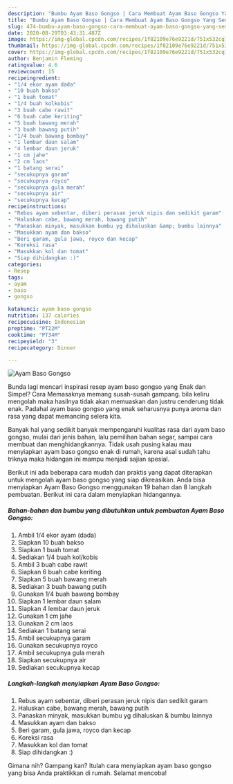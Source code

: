 ```yaml
---
description: "Bumbu Ayam Baso Gongso | Cara Membuat Ayam Baso Gongso Yang Sempurna"
title: "Bumbu Ayam Baso Gongso | Cara Membuat Ayam Baso Gongso Yang Sempurna"
slug: 474-bumbu-ayam-baso-gongso-cara-membuat-ayam-baso-gongso-yang-sempurna
date: 2020-08-29T03:43:31.487Z
image: https://img-global.cpcdn.com/recipes/1f82109e76e9221d/751x532cq70/ayam-baso-gongso-foto-resep-utama.jpg
thumbnail: https://img-global.cpcdn.com/recipes/1f82109e76e9221d/751x532cq70/ayam-baso-gongso-foto-resep-utama.jpg
cover: https://img-global.cpcdn.com/recipes/1f82109e76e9221d/751x532cq70/ayam-baso-gongso-foto-resep-utama.jpg
author: Benjamin Fleming
ratingvalue: 4.6
reviewcount: 15
recipeingredient:
- "1/4 ekor ayam dada"
- "10 buah bakso"
- "1 buah tomat"
- "1/4 buah kolkobis"
- "3 buah cabe rawit"
- "6 buah cabe keriting"
- "5 buah bawang merah"
- "3 buah bawang putih"
- "1/4 buah bawang bombay"
- "1 lembar daun salam"
- "4 lembar daun jeruk"
- "1 cm jahe"
- "2 cm laos"
- "1 batang serai"
- "secukupnya garam"
- "secukupnya royco"
- "secukupnya gula merah"
- "secukupnya air"
- "secukupnya kecap"
recipeinstructions:
- "Rebus ayam sebentar, diberi perasan jeruk nipis dan sedikit garam"
- "Haluskan cabe, bawang merah, bawang putih"
- "Panaskan minyak, masukkan bumbu yg dihaluskan &amp; bumbu lainnya"
- "Masukkan ayam dan bakso"
- "Beri garam, gula jawa, royco dan kecap"
- "Koreksi rasa"
- "Masukkan kol dan tomat"
- "Siap dihidangkan :)"
categories:
- Resep
tags:
- ayam
- baso
- gongso

katakunci: ayam baso gongso 
nutrition: 137 calories
recipecuisine: Indonesian
preptime: "PT22M"
cooktime: "PT34M"
recipeyield: "3"
recipecategory: Dinner

---
```



![Ayam Baso Gongso](https://img-global.cpcdn.com/recipes/1f82109e76e9221d/751x532cq70/ayam-baso-gongso-foto-resep-utama.jpg)

Bunda lagi mencari inspirasi resep ayam baso gongso yang Enak dan Simpel? Cara Memasaknya memang susah-susah gampang. bila keliru mengolah maka hasilnya tidak akan memuaskan dan justru cenderung tidak enak. Padahal ayam baso gongso yang enak seharusnya punya aroma dan rasa yang dapat memancing selera kita.

Banyak hal yang sedikit banyak mempengaruhi kualitas rasa dari ayam baso gongso, mulai dari jenis bahan, lalu pemilihan bahan segar, sampai cara membuat dan menghidangkannya. Tidak usah pusing kalau mau menyiapkan ayam baso gongso enak di rumah, karena asal sudah tahu triknya maka hidangan ini mampu menjadi sajian spesial.




Berikut ini ada beberapa cara mudah dan praktis yang dapat diterapkan untuk mengolah ayam baso gongso yang siap dikreasikan. Anda bisa menyiapkan Ayam Baso Gongso menggunakan 19 bahan dan 8 langkah pembuatan. Berikut ini cara dalam menyiapkan hidangannya.

<!--inarticleads1-->

##### Bahan-bahan dan bumbu yang dibutuhkan untuk pembuatan Ayam Baso Gongso:

1. Ambil 1/4 ekor ayam (dada)
1. Siapkan 10 buah bakso
1. Siapkan 1 buah tomat
1. Sediakan 1/4 buah kol/kobis
1. Ambil 3 buah cabe rawit
1. Siapkan 6 buah cabe keriting
1. Siapkan 5 buah bawang merah
1. Sediakan 3 buah bawang putih
1. Gunakan 1/4 buah bawang bombay
1. Siapkan 1 lembar daun salam
1. Siapkan 4 lembar daun jeruk
1. Gunakan 1 cm jahe
1. Gunakan 2 cm laos
1. Sediakan 1 batang serai
1. Ambil secukupnya garam
1. Gunakan secukupnya royco
1. Ambil secukupnya gula merah
1. Siapkan secukupnya air
1. Sediakan secukupnya kecap




<!--inarticleads2-->

##### Langkah-langkah menyiapkan Ayam Baso Gongso:

1. Rebus ayam sebentar, diberi perasan jeruk nipis dan sedikit garam
1. Haluskan cabe, bawang merah, bawang putih
1. Panaskan minyak, masukkan bumbu yg dihaluskan &amp; bumbu lainnya
1. Masukkan ayam dan bakso
1. Beri garam, gula jawa, royco dan kecap
1. Koreksi rasa
1. Masukkan kol dan tomat
1. Siap dihidangkan :)




Gimana nih? Gampang kan? Itulah cara menyiapkan ayam baso gongso yang bisa Anda praktikkan di rumah. Selamat mencoba!

